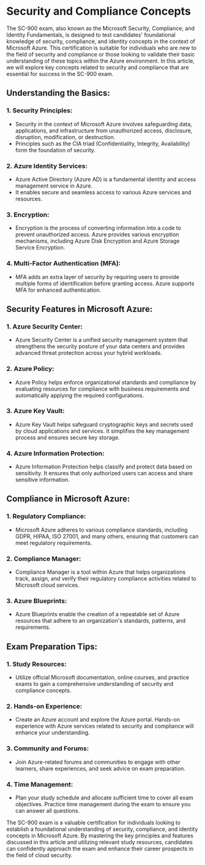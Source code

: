 # Security and Compliance Concepts

The SC-900 exam, also known as the Microsoft Security, Compliance, and Identity Fundamentals, is designed to test candidates' foundational knowledge of security, compliance, and identity concepts in the context of Microsoft Azure. This certification is suitable for individuals who are new to the field of security and compliance or those looking to validate their basic understanding of these topics within the Azure environment. In this article, we will explore key concepts related to security and compliance that are essential for success in the SC-900 exam.

## Understanding the Basics:

### 1. **Security Principles:**
   - Security in the context of Microsoft Azure involves safeguarding data, applications, and infrastructure from unauthorized access, disclosure, disruption, modification, or destruction.
   - Principles such as the CIA triad (Confidentiality, Integrity, Availability) form the foundation of security.

### 2. **Azure Identity Services:**
   - Azure Active Directory (Azure AD) is a fundamental identity and access management service in Azure.
   - It enables secure and seamless access to various Azure services and resources.

### 3. **Encryption:**
   - Encryption is the process of converting information into a code to prevent unauthorized access. Azure provides various encryption mechanisms, including Azure Disk Encryption and Azure Storage Service Encryption.

### 4. **Multi-Factor Authentication (MFA):**
   - MFA adds an extra layer of security by requiring users to provide multiple forms of identification before granting access. Azure supports MFA for enhanced authentication.

## Security Features in Microsoft Azure:

### 1. **Azure Security Center:**
   - Azure Security Center is a unified security management system that strengthens the security posture of your data centers and provides advanced threat protection across your hybrid workloads.

### 2. **Azure Policy:**
   - Azure Policy helps enforce organizational standards and compliance by evaluating resources for compliance with business requirements and automatically applying the required configurations.

### 3. **Azure Key Vault:**
   - Azure Key Vault helps safeguard cryptographic keys and secrets used by cloud applications and services. It simplifies the key management process and ensures secure key storage.

### 4. **Azure Information Protection:**
   - Azure Information Protection helps classify and protect data based on sensitivity. It ensures that only authorized users can access and share sensitive information.

## Compliance in Microsoft Azure:

### 1. **Regulatory Compliance:**
   - Microsoft Azure adheres to various compliance standards, including GDPR, HIPAA, ISO 27001, and many others, ensuring that customers can meet regulatory requirements.

### 2. **Compliance Manager:**
   - Compliance Manager is a tool within Azure that helps organizations track, assign, and verify their regulatory compliance activities related to Microsoft cloud services.

### 3. **Azure Blueprints:**
   - Azure Blueprints enable the creation of a repeatable set of Azure resources that adhere to an organization's standards, patterns, and requirements.

## Exam Preparation Tips:

### 1. **Study Resources:**
   - Utilize official Microsoft documentation, online courses, and practice exams to gain a comprehensive understanding of security and compliance concepts.

### 2. **Hands-on Experience:**
   - Create an Azure account and explore the Azure portal. Hands-on experience with Azure services related to security and compliance will enhance your understanding.

### 3. **Community and Forums:**
   - Join Azure-related forums and communities to engage with other learners, share experiences, and seek advice on exam preparation.

### 4. **Time Management:**
   - Plan your study schedule and allocate sufficient time to cover all exam objectives. Practice time management during the exam to ensure you can answer all questions.

The SC-900 exam is a valuable certification for individuals looking to establish a foundational understanding of security, compliance, and identity concepts in Microsoft Azure. By mastering the key principles and features discussed in this article and utilizing relevant study resources, candidates can confidently approach the exam and enhance their career prospects in the field of cloud security.